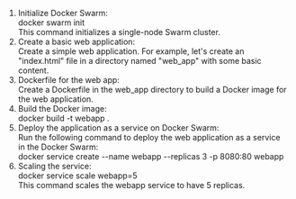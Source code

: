 1. Initialize Docker Swarm:  
   docker swarm init  
   This command initializes a single-node Swarm cluster.  
3. Create a basic web application:  
   Create a simple web application. For example, let's create an "index.html" file in a directory named "web_app" with some basic content.  
4. Dockerfile for the web app:  
   Create a Dockerfile in the web_app directory to build a Docker image for the web application.  
5. Build the Docker image:  
   docker build -t webapp .  
6. Deploy the application as a service on Docker Swarm:  
   Run the following command to deploy the web application as a service in the Docker Swarm:  
   docker service create --name webapp --replicas 3 -p 8080:80 webapp  
7. Scaling the service:  
   docker service scale webapp=5  
   This command scales the webapp service to have 5 replicas.  
